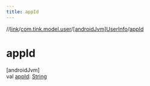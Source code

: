 ```yaml
---
title: appId
---
```

//[link](../../../index.html)/[com.tink.model.user](../index.html)/[[androidJvm]UserInfo](index.html)/[appId](app-id.html)



# appId



[androidJvm]\
val [appId](app-id.html): [String](https://kotlinlang.org/api/latest/jvm/stdlib/kotlin/-string/index.html)




